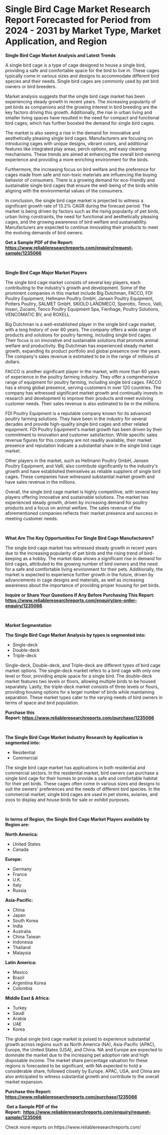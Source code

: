 <p><h1>Single Bird Cage Market Research Report Forecasted for Period from 2024 -  2031 by Market Type, Market Application, and Region</h1></p><p><strong>Single Bird Cage Market Analysis and Latest Trends</strong></p>
<p><p>A single bird cage is a type of cage designed to house a single bird, providing a safe and comfortable space for the bird to live in. These cages typically come in various sizes and designs to accommodate different bird species and their needs. Single bird cages are commonly used by pet bird owners or bird breeders.</p><p>Market analysis suggests that the single bird cage market has been experiencing steady growth in recent years. The increasing popularity of pet birds as companions and the growing interest in bird breeding are the key factors driving this growth. Additionally, the rise in urban living and smaller living spaces have resulted in the need for compact and functional bird cages, which has further boosted the demand for single bird cages.</p><p>The market is also seeing a rise in the demand for innovative and aesthetically pleasing single bird cages. Manufacturers are focusing on introducing cages with unique designs, vibrant colors, and additional features like integrated play areas, perch options, and easy cleaning mechanisms. These trends are aimed at enhancing the overall bird-owning experience and providing a more enriching environment for the birds.</p><p>Furthermore, the increasing focus on bird welfare and the preference for cages made from safe and non-toxic materials are influencing the buying behavior of consumers. There is a growing demand for eco-friendly and sustainable single bird cages that ensure the well-being of the birds while aligning with the environmental values of the consumers.</p><p>In conclusion, the single bird cage market is projected to witness a significant growth rate of 13.2% CAGR during the forecast period. The market is being driven by factors such as the rising popularity of pet birds, urban living constraints, the need for functional and aesthetically pleasing cages, and the growing awareness of bird welfare and sustainability. Manufacturers are expected to continue innovating their products to meet the evolving demands of bird owners.</p></p>
<p><strong>Get a Sample PDF of the Report:&nbsp; <a href="https://www.reliableresearchreports.com/enquiry/request-sample/1235066">https://www.reliableresearchreports.com/enquiry/request-sample/1235066</a></strong></p>
<p>&nbsp;</p>
<p><strong>Single Bird Cage Major Market Players</strong></p>
<p><p>The single bird cage market consists of several key players, each contributing to the industry's growth and development. Some of the prominent companies in this market include Big Dutchman, FACCO, FDI Poultry Equipment, Hellmann Poultry GmbH, Jansen Poultry Equipment, Potters Poultry, SALMET GmbH, SKIOLD LANDMECO, Sperotto, Tenco, Valli, Insavi, Zucami, Tenco Poultry Equipment Spa, Fienhage, Poultry Solutions, VENCOMATIC BV, and ROXELL.</p><p>Big Dutchman is a well-established player in the single bird cage market, with a long history of over 80 years. The company offers a wide range of products and solutions for poultry farming, including single bird cages. Their focus is on innovative and sustainable solutions that promote animal welfare and productivity. Big Dutchman has experienced steady market growth, expanding its product portfolio and global presence over the years. The company's sales revenue is estimated to be in the range of millions of dollars.</p><p>FACCO is another significant player in the market, with more than 60 years of experience in the poultry farming industry. They offer a comprehensive range of equipment for poultry farming, including single bird cages. FACCO has a strong global presence, serving customers in over 120 countries. The company has witnessed significant market growth and continually invests in research and development to improve their products and meet evolving customer needs. Their sales revenue is also estimated to be in the millions.</p><p>FDI Poultry Equipment is a reputable company known for its advanced poultry farming solutions. They have been in the industry for several decades and provide high-quality single bird cages and other related equipment. FDI Poultry Equipment's market growth has been driven by their commitment to innovation and customer satisfaction. While specific sales revenue figures for this company are not readily available, their market presence and reputation indicate a substantial share in the single bird cage market.</p><p>Other players in the market, such as Hellmann Poultry GmbH, Jansen Poultry Equipment, and Valli, also contribute significantly to the industry's growth and have established themselves as reliable suppliers of single bird cages. These companies have witnessed substantial market growth and have sales revenue in the millions.</p><p>Overall, the single bird cage market is highly competitive, with several key players offering innovative and sustainable solutions. The market has experienced steady growth, driven by increasing demand for poultry products and a focus on animal welfare. The sales revenue of the aforementioned companies reflects their market presence and success in meeting customer needs.</p></p>
<p>&nbsp;</p>
<p><strong>What Are The Key Opportunities For Single Bird Cage Manufacturers?</strong></p>
<p><p>The single bird cage market has witnessed steady growth in recent years due to the increasing popularity of pet birds and the rising trend of bird-keeping as a hobby. The market data shows a significant rise in demand for bird cages, attributed to the growing number of bird owners and the need for a safe and comfortable living environment for their pets. Additionally, the market is expected to experience further growth in the future, driven by advancements in cage designs and materials, as well as increasing awareness about the importance of providing proper housing for pet birds.</p></p>
<p><strong>Inquire or Share Your Questions If Any Before Purchasing This Report: <a href="https://www.reliableresearchreports.com/enquiry/pre-order-enquiry/1235066">https://www.reliableresearchreports.com/enquiry/pre-order-enquiry/1235066</a></strong></p>
<p>&nbsp;</p>
<p><strong>Market Segmentation</strong></p>
<p><strong>The Single Bird Cage Market Analysis by types is segmented into:</strong></p>
<p><ul><li>Single-deck</li><li>Double-deck</li><li>Triple-deck</li></ul></p>
<p><p>Single-deck, Double-deck, and Triple-deck are different types of bird cage market options. The single-deck market refers to a bird cage with only one level or floor, providing ample space for a single bird. The double-deck market features two levels or floors, allowing multiple birds to be housed separately. Lastly, the triple-deck market consists of three levels or floors, providing housing options for a larger number of birds while maintaining separation. These market types cater to the varying needs of bird owners in terms of space and bird population.</p></p>
<p><strong>Purchase this Report:&nbsp;<a href="https://www.reliableresearchreports.com/purchase/1235066">https://www.reliableresearchreports.com/purchase/1235066</a></strong></p>
<p>&nbsp;</p>
<p><strong>The Single Bird Cage Market Industry Research by Application is segmented into:</strong></p>
<p><ul><li>Residential</li><li>Commercial</li></ul></p>
<p><p>The single bird cage market has applications in both residential and commercial sectors. In the residential market, bird owners can purchase a single bird cage for their homes to provide a safe and comfortable habitat for their pet birds. These cages often come in various sizes and designs to suit the owners' preferences and the needs of different bird species. In the commercial market, single bird cages are used in pet stores, aviaries, and zoos to display and house birds for sale or exhibit purposes.</p></p>
<p>&nbsp;</p>
<p><strong>In terms of Region, the Single Bird Cage Market Players available by Region are:</strong></p>
<p>
    <p> <strong> North America: </strong>
        <ul>
            <li>United States</li>
            <li>Canada</li>
        </ul>
        </p> 
    <p> <strong> Europe: </strong>
        <ul>
            <li>Germany</li>
            <li>France</li>
            <li>U.K.</li>
            <li>Italy</li>
            <li>Russia</li>
        </ul>
        </p> 
    <p> <strong> Asia-Pacific: </strong>
        <ul>
            <li>China</li>
            <li>Japan</li>
            <li>South Korea</li>
            <li>India</li>
            <li>Australia</li>
            <li>China Taiwan</li>
            <li>Indonesia</li>
            <li>Thailand</li>
            <li>Malaysia</li>
        </ul>
        </p> 
    <p> <strong> Latin America: </strong>
        <ul>
            <li>Mexico</li>
            <li>Brazil</li>
            <li>Argentina Korea</li>
            <li>Colombia</li>
        </ul>
        </p> 
    <p> <strong> Middle East & Africa: </strong>
        <ul>
            <li>Turkey</li>
            <li>Saudi</li>
            <li>Arabia</li>
            <li>UAE</li>
            <li>Korea</li>
        </ul>
    </p>
    </p>
<p><p>The global single bird cage market is poised to experience substantial growth across regions such as North America (NA), Asia-Pacific (APAC), Europe, the United States (USA), and China. NA and Europe are expected to dominate the market due to the increasing pet adoption rate and high disposable income. The market share percentage valuation for these regions is forecasted to be significant, with NA expected to hold a considerable share, followed closely by Europe. APAC, USA, and China are also anticipated to witness substantial growth and contribute to the overall market expansion.</p></p>
<p><strong>Purchase this Report: <a href="https://www.reliableresearchreports.com/purchase/1235066">https://www.reliableresearchreports.com/purchase/1235066</a></strong></p>
<p>&nbsp;<strong>Get a Sample PDF of the Report:&nbsp;&nbsp;<a href="https://www.reliableresearchreports.com/enquiry/request-sample/1235066">https://www.reliableresearchreports.com/enquiry/request-sample/1235066</a></strong></p>
<p><strong></strong></p>
<p>Check more reports on https://www.reliableresearchreports.com/</p>